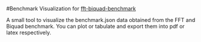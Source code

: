 #Benchmark Visualization for [fft-biquad-benchmark]([url](https://github.com/jbr-smtg/fft-biquad-benchmark))

A small tool to visualize the benchmark.json data obtained from the FFT and Biquad benchmark. You can plot or tabulate and export them into pdf or latex respectively.

